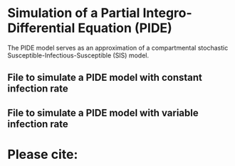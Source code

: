 # Simulation of a Partial Integro-Differential Equation (PIDE) 
The PIDE model serves as an approximation of a compartmental stochastic Susceptible-Infectious-Susceptible (SIS) model.
## File to simulate a PIDE model with constant infection rate
## File to simulate a PIDE model with variable infection rate

# Please cite:

